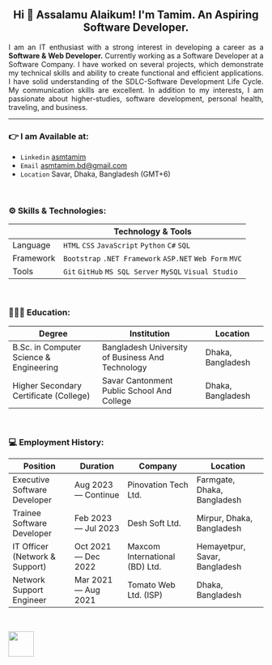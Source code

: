 <h2 align="center">Hi 👋 Assalamu Alaikum! I'm Tamim. An Aspiring Software Developer. </h2>

<p align="justify">
I am an IT enthusiast with a strong interest in developing a career as a <b>Software & Web Developer.</b> Currently working as a Software Developer at a Software Company. I have worked on several projects, which demonstrate my technical skills and ability to create functional and efficient applications. I have solid understanding of the SDLC-Software Development Life Cycle. My communication skills are excellent. In addition to my interests, I am passionate about higher-studies, software development, personal health, traveling, and business.
</p>

<hr>

### 👉 I am Available at:

- `Linkedin` <a href="https://linkedin.com/in/asmtamim">asmtamim</a>
- `Email` <a href="mailto:asmtamim.bd@gmail.com">asmtamim.bd@gmail.com</a>
- `Location` Savar, Dhaka, Bangladesh (GMT+6)

<br>


### ⚙️ Skills & Technologies:

|             | Technology & Tools                                       |
| ----------- | -------------------------------------------------------- | 
| Language    | `HTML` `CSS` `JavaScript` `Python` `C#` `SQL`            | 
| Framework   | `Bootstrap` `.NET Framework` `ASP.NET` `Web Form` `MVC`  | 
| Tools       | `Git` `GitHub` `MS SQL Server` `MySQL` `Visual Studio`   | 

<br>


### 👨🏻‍🎓 Education:

| Degree                                      | Institution                                         | Location             |
| ------------------------------------------- | --------------------------------------------------- | -------------------- |
| B.Sc. in Computer Science & Engineering     | Bangladesh University of Business And Technology    | Dhaka, Bangladesh    |
| Higher Secondary Certificate (College)      | Savar Cantonment Public School And College          | Dhaka, Bangladesh    |

<br>


### 💻 Employment History:

| Position                        | Duration               | Company                          | Location                       |
| ------------------------------- | ---------------------- | -------------------------------- | ------------------------------ |
| Executive Software Developer    | Aug 2023 — Continue    | Pinovation Tech Ltd.             | Farmgate, Dhaka, Bangladesh    |
| Trainee Software Developer      | Feb 2023 — Jul 2023    | Desh Soft Ltd.                   | Mirpur, Dhaka, Bangladesh      |
| IT Officer (Network & Support)  | Oct 2021 — Dec 2022    | Maxcom International (BD) Ltd.   | Hemayetpur, Savar, Bangladesh  |
| Network Support Engineer        | Mar 2021 — Aug 2021    | Tomato Web Ltd. (ISP)            | Dhaka, Bangladesh              |

<br>


<a href="https://www.codechef.com/users/asmtamim" target="_blank"><img align="center" src="https://cdn.codechef.com/images/cc-logo.svg" height="50" /></a> 
